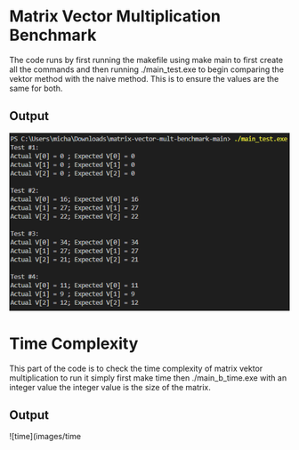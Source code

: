 # Matrix Vector Multiplication Benchmark
The code runs by first running the makefile using make main to first create all the commands and then running ./main_test.exe to begin comparing the vektor method
with the naive method. This is to ensure the values are the same for both.

## Output
![output](images/output1.png)

# Time Complexity
This part of the code is to check the time complexity of matrix vektor multiplication to run it simply first make time then ./main_b_time.exe with an integer value
the integer value is the size of the matrix.
## Output
![time](images/time
